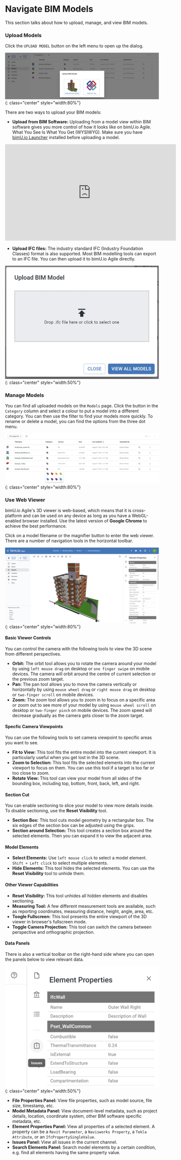 # Navigate BIM Models
This section talks about how to upload, manage, and view BIM models. 

### Upload Models
Click the ``UPLOAD MODEL`` button on the left menu to open up the dialog.

![Screenshot](../images/model-list-and-upload-model-dialog.png){: class="center" style="width:80%"}

There are two ways to upload your BIM models:

- **Upload from BIM Software:** Uploading from a model view within BIM software gives you more control of how it looks like on bimU.io Agile. What You See Is What You Get (WYSIWYG). Make sure you have [bimU.io Launcher](/upload-a-bim-model#install-bimuio-launcher) installed before uploading a model.

<iframe class="center" width="560" height="315" src="https://www.youtube.com/embed/10F3rJJzepw" frameborder="0" allow="accelerometer; autoplay; encrypted-media; gyroscope; picture-in-picture" allowfullscreen></iframe>

- **Upload IFC files:** The industry standard IFC (Industry Foundation Classes) format is also supported. Most BIM modelling tools can export to an IFC file. You can then upload it to bimU.io Agile directly.

![Screenshot](../images/upload-ifc.png){: class="center" style="width:50%"}

### Manage Models
You can find all uploaded models on the ``Models`` page. Click the button in the ``Category`` column and select a colour to put a model into a different category. You can then use the filter to find your models more quickly. To rename or delete a model, you can find the options from the three dot menu.

![Screenshot](../images/model-list-select-category.png){: class="center" style="width:80%"}

### Use Web Viewer
bimU.io Agile's 3D viewer is web-based, which means that it is cross-platform and can be used on any device as long as you have a WebGL-enabled browser installed. Use the latest version of **Google Chrome** to achieve the best performance.

Click on a model filename or the magnifier button to enter the web viewer. There are a number of navigation tools in the horizontal toolbar.

![Screenshot](../images/model-viewer-element-properties-panel.png){: class="center" style="width:80%"}

#### Basic Viewer Controls

You can control the camera with the following tools to view the 3D scene from different perspectives.

- **Orbit:** The orbit tool allows you to rotate the camera around your model by using `left mouse drag` on desktop or `one finger swipe` on mobile devices. The camera will orbit around the centre of current selection or the previous zoom target. 
- **Pan:** The pan tool allows you to move the camera vertically or horizontally by using `mouse wheel drag` or `right mouse drag` on desktop or `two-finger scroll` on mobile devices.
- **Zoom:** The zoom tool allows you to zoom in to focus on a specific area or zoom out to see more of your model by using `mouse wheel scroll` on desktop or `two-finger pinch` on mobile devices. The zoom speed will decrease gradually as the camera gets closer to the zoom target.

#### Specfic Camera Viewpoints

 You can use the following tools to set camera viewpoint to specific areas you want to see.

- **Fit to View:** This tool fits the entire model into the current viewport. It is particularly useful when you get lost in the 3D scene.
- **Zoom to Selection:** This tool fits the selected elements into the current viewport to focus on them. You can use this tool if a target is too far or too close to zoom.
- **Rotate View:** This tool can view your model from all sides of the bounding box, including top, bottom, front, back, left, and right.

#### Section Cut

You can enable sectioning to slice your model to view more details inside. To disable sectioning, use the **Reset Visibility** tool.

- **Section Box:** This tool cuts model geometry by a rectangular box. The six edges of the section box can be adjusted using the grips.
- **Section around Selection:** This tool creates a section box around the selected elements. Then you can expand it to view the adjacent area.

#### Model Elements

- **Select Elements:** Use `left mouse click` to select a model element. `Shift + Left click` to select multiple elements.
- **Hide Elements:** This tool hides the selected elements. You can use the **Reset Visibility** tool to unhide them.

#### Other Viewer Capabilities

- **Reset Visibility:** This tool unhides all hidden elements and disables sectioning.
- **Measuring Tool:** A few different measurement tools are available, such as reporting coordinates, measuring distance, height, angle, area, etc.
- **Toogle Fullscreen:** This tool presents the entire viewport of the 3D viewer in browser's fullscreen mode.
- **Toggle Camera Projection:** This tool can switch the camera between perspective and orthographic projection.

#### Data Panels
There is also a vertical toolbar on the right-hand side where you can open the panels below to view relevant data.

![Screenshot](../images/data-panels.png){: class="center" style="width:50%"}

- **File Properties Panel:** View file properties, such as model source, file size, timestamp, etc.
- **Model Metadata Panel:** View document-level metadata, such as project details, location, coordinate system, other BIM software specific metadata, etc.
- **Element Properties Panel:** View all properties of a selected element. A property can be a `Revit Parameter`, a `Navisworks Property`, a `Tekla Attribute`, or an `IfcPropertySingleValue`.
- **Issues Panel:** View all issues in the current channel.
- **Search Elements Panel:** Search model elements by a certain condition, e.g. find all elements having the same property value.